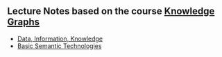## Lecture Notes based on the course [Knowledge Graphs](https://open.hpi.de/courses/knowledgegraphs2020)

- [Data, Information, Knowledge](/knowledge_graphs_course/1_data_information_knowledge)
- [Basic Semantic Technologies](/knowledge_graphs_course/2_semantics_with_turtle)
